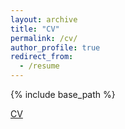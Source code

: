 ```yaml
---
layout: archive
title: "CV"
permalink: /cv/
author_profile: true
redirect_from:
  - /resume
---
```


{% include base_path %}

[CV](https://dnollmi.github.io/rmi/files/noll_cv_23.pdf)
